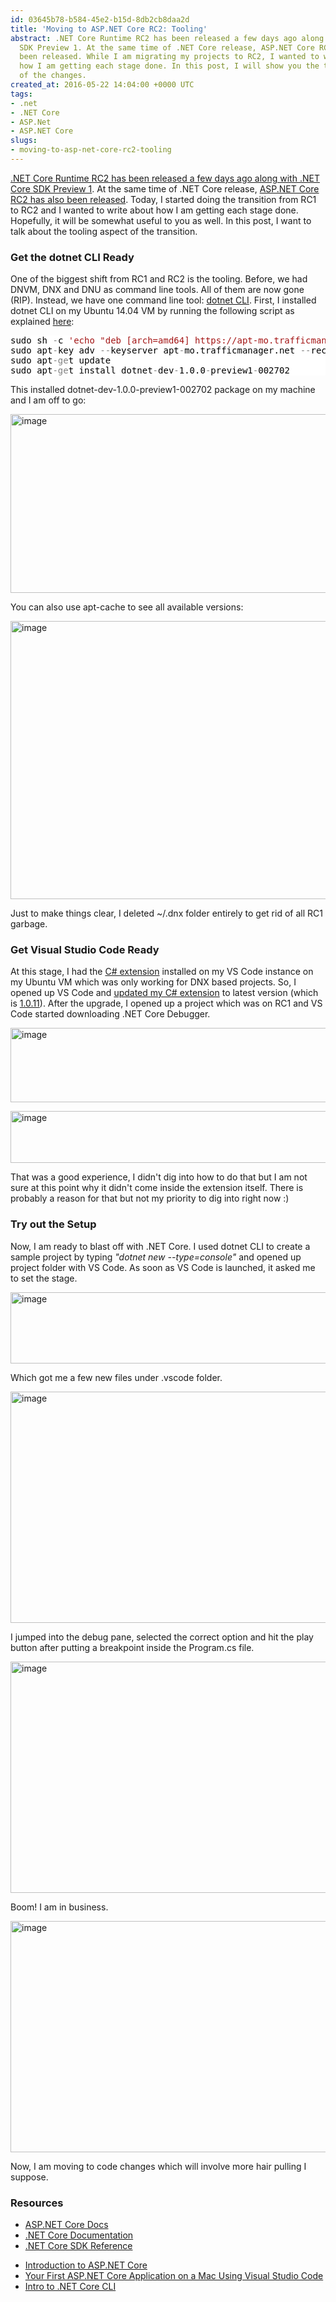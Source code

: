 ```yaml
---
id: 03645b78-b584-45e2-b15d-8db2cb8daa2d
title: 'Moving to ASP.NET Core RC2: Tooling'
abstract: .NET Core Runtime RC2 has been released a few days ago along with .NET Core
  SDK Preview 1. At the same time of .NET Core release, ASP.NET Core RC2 has also
  been released. While I am migrating my projects to RC2, I wanted to write about
  how I am getting each stage done. In this post, I will show you the tooling aspect
  of the changes.
created_at: 2016-05-22 14:04:00 +0000 UTC
tags:
- .net
- .NET Core
- ASP.Net
- ASP.NET Core
slugs:
- moving-to-asp-net-core-rc2-tooling
---
```


<p><a href="https://blogs.msdn.microsoft.com/dotnet/2016/05/16/announcing-net-core-rc2/">.NET Core Runtime RC2 has been released a few days ago along with .NET Core SDK Preview 1</a>. At the same time of .NET Core release, <a href="https://blogs.msdn.microsoft.com/webdev/2016/05/16/announcing-asp-net-core-rc2/">ASP.NET Core RC2 has also been released</a>. Today, I started doing the transition from RC1 to RC2 and I wanted to write about how I am getting each stage done. Hopefully, it will be somewhat useful to you as well. In this post, I want to talk about the tooling aspect of the transition.</p> <h3>Get the dotnet CLI Ready</h3> <p>One of the biggest shift from RC1 and RC2 is the tooling. Before, we had DNVM, DNX and DNU as command line tools. All of them are now gone (RIP). Instead, we have one command line tool: <a href="https://github.com/dotnet/cli">dotnet CLI</a>. First, I installed dotnet CLI on my Ubuntu 14.04 VM by running the following script as explained <a href="https://www.microsoft.com/net/core#ubuntu">here</a>:</p> <div class="code-wrapper border-shadow-1"> <div style="color: black; background-color: white"><pre>sudo sh <span style="color: gray">-</span>c <span style="color: #a31515">'echo "deb [arch=amd64] https://apt-mo.trafficmanager.net/repos/dotnet/ trusty main" &gt; /etc/apt/sources.list.d/dotnetdev.list'</span>
sudo apt<span style="color: gray">-</span>key adv <span style="color: gray">--</span>keyserver apt<span style="color: gray">-</span>mo.trafficmanager.net <span style="color: gray">--</span>recv<span style="color: gray">-</span>keys 417A0893
sudo apt<span style="color: gray">-ge</span>t update
sudo apt<span style="color: gray">-ge</span>t install dotnet<span style="color: gray">-</span>dev<span style="color: gray">-</span>1.0.0<span style="color: gray">-</span>preview1<span style="color: gray">-</span>002702</pre></div></div>
<p>This installed dotnet-dev-1.0.0-preview1-002702 package on my machine and I am off to go:</p>
<p><a href="https://tugberkugurlu.blob.core.windows.net/bloggyimages/76d4308b-d312-4b07-a06e-c860b5f772f6.png"><img title="image" style="border-top: 0px; border-right: 0px; background-image: none; border-bottom: 0px; padding-top: 0px; padding-left: 0px; border-left: 0px; display: inline; padding-right: 0px" border="0" alt="image" src="https://tugberkugurlu.blob.core.windows.net/bloggyimages/850e5f07-423c-4d7a-a175-97996453c4dc.png" width="644" height="286"></a></p>
<p>You can also use apt-cache to see all available versions:</p>
<p><a href="https://tugberkugurlu.blob.core.windows.net/bloggyimages/460c0a2f-72ca-4f26-a1b5-0cb734bf0f52.png"><img title="image" style="border-top: 0px; border-right: 0px; background-image: none; border-bottom: 0px; padding-top: 0px; padding-left: 0px; border-left: 0px; display: inline; padding-right: 0px" border="0" alt="image" src="https://tugberkugurlu.blob.core.windows.net/bloggyimages/9f2d36c5-a48b-448e-aa39-85f82f8925a8.png" width="644" height="445"></a></p>
<p>Just to make things clear, I deleted ~/.dnx folder entirely to get rid of all RC1 garbage.</p>
<h3>Get Visual Studio Code Ready</h3>
<p>At this stage, I had the <a href="https://marketplace.visualstudio.com/items?itemName=ms-vscode.csharp">C# extension</a> installed on my VS Code instance on my Ubuntu VM which was only working for DNX based projects. So, I opened up VS Code and <a href="https://code.visualstudio.com/Docs/editor/extension-gallery#_update-an-extension">updated my C# extension</a> to latest version (which is <a href="https://github.com/OmniSharp/omnisharp-vscode/releases/tag/v1.0.11">1.0.11</a>). After the upgrade, I opened up a project which was on RC1 and VS Code started downloading .NET Core Debugger.</p>
<p><a href="https://tugberkugurlu.blob.core.windows.net/bloggyimages/faddecc9-51d9-4cf7-a401-e7e87e554263.png"><img title="image" style="border-top: 0px; border-right: 0px; background-image: none; border-bottom: 0px; padding-top: 0px; padding-left: 0px; border-left: 0px; display: inline; padding-right: 0px" border="0" alt="image" src="https://tugberkugurlu.blob.core.windows.net/bloggyimages/2e68b12b-71ff-46f1-85e0-1d30714054f7.png" width="644" height="119"></a></p>
<p><a href="https://tugberkugurlu.blob.core.windows.net/bloggyimages/93a28d08-e9a7-45be-a997-8f5c3d275fc8.png"><img title="image" style="border-top: 0px; border-right: 0px; background-image: none; border-bottom: 0px; padding-top: 0px; padding-left: 0px; border-left: 0px; display: inline; padding-right: 0px" border="0" alt="image" src="https://tugberkugurlu.blob.core.windows.net/bloggyimages/ff842886-b113-4c3b-be28-6121288d272e.png" width="644" height="83"></a></p>

<p>That was a good experience, I didn't dig into how to do that but I am not sure at this point why it didn't come inside the extension itself. There is probably a reason for that but not my priority to dig into right now :)</p>
<h3>Try out the Setup</h3>
<p>Now, I am ready to blast off with .NET Core. I used dotnet CLI to create a sample project by typing <em>"dotnet new --type=console" </em>and opened up project folder with VS Code. As soon as VS Code is launched, it asked me to set the stage.</p>
<p><a href="https://tugberkugurlu.blob.core.windows.net/bloggyimages/66e7708b-3775-4f13-9912-97ea187c6bc4.png"><img title="image" style="border-top: 0px; border-right: 0px; background-image: none; border-bottom: 0px; padding-top: 0px; padding-left: 0px; border-left: 0px; display: inline; padding-right: 0px" border="0" alt="image" src="https://tugberkugurlu.blob.core.windows.net/bloggyimages/3b715c7b-4212-4809-bae6-57c5ca7f5cb3.png" width="644" height="114"></a></p>
<p>Which got me a few new files under .vscode folder.</p>
<p><a href="https://tugberkugurlu.blob.core.windows.net/bloggyimages/efa3d81b-2e18-4e8d-9945-30c7ee53d420.png"><img title="image" style="border-top: 0px; border-right: 0px; background-image: none; border-bottom: 0px; padding-top: 0px; padding-left: 0px; border-left: 0px; display: inline; padding-right: 0px" border="0" alt="image" src="https://tugberkugurlu.blob.core.windows.net/bloggyimages/f63c1054-a690-48e0-9207-f9d394a8be62.png" width="644" height="370"></a></p>
<p>I jumped into the debug pane, selected the correct option and hit the play button after putting a breakpoint inside the Program.cs file.</p>
<p><a href="https://tugberkugurlu.blob.core.windows.net/bloggyimages/82dfb8b9-1b5f-4149-ab8e-1438793f9b38.png"><img title="image" style="border-top: 0px; border-right: 0px; background-image: none; border-bottom: 0px; padding-top: 0px; padding-left: 0px; border-left: 0px; display: inline; padding-right: 0px" border="0" alt="image" src="https://tugberkugurlu.blob.core.windows.net/bloggyimages/2a7f2ce3-b851-48ff-acc9-3595147e5c8d.png" width="644" height="370"></a></p>
<p>Boom! I am in business.</p>
<p><a href="https://tugberkugurlu.blob.core.windows.net/bloggyimages/0e033229-d5e7-4a37-9a23-ed1557f2b54b.png"><img title="image" style="border-top: 0px; border-right: 0px; background-image: none; border-bottom: 0px; padding-top: 0px; padding-left: 0px; border-left: 0px; display: inline; padding-right: 0px" border="0" alt="image" src="https://tugberkugurlu.blob.core.windows.net/bloggyimages/ea79fc82-417e-479e-81a1-9b413707dd34.png" width="644" height="370"></a></p>
<p>Now, I am moving to code changes which will involve more hair pulling I suppose.</p>
<h3>Resources</h3>
<ul>
<li><a href="https://docs.asp.net/en/latest/">ASP.NET Core Docs</a></li>
<li><a href="http://dotnet.github.io/docs/">.NET Core Documentation</a></li>
<li><a href="http://dotnet.github.io/docs/core-concepts/core-sdk/index.html">.NET Core SDK Reference</a></li>
<ul></ul>
<li><a href="https://docs.asp.net/en/latest/conceptual-overview/aspnet.html">Introduction to ASP.NET Core</a></li>
<li><a href="https://docs.asp.net/en/latest/tutorials/your-first-mac-aspnet.html">Your First ASP.NET Core Application on a Mac Using Visual Studio Code</a></li>
<li><a href="https://github.com/dotnet/cli/blob/rel/1.0.0/Documentation/intro-to-cli.md">Intro to .NET Core CLI</a></li></ul>  